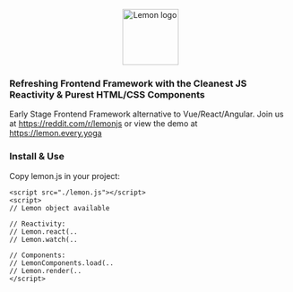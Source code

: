 <p align="center"><a href="https://lemon.every.yoga" target="_blank" rel="noopener noreferrer"><img width="100" src="https://lemon.every.yoga/images/lemon.png" alt="Lemon logo"></a></p>

### Refreshing Frontend Framework with the Cleanest JS Reactivity &amp; Purest HTML/CSS Components

Early Stage Frontend Framework alternative to Vue/React/Angular. Join us at https://reddit.com/r/lemonjs or view the demo at https://lemon.every.yoga

### Install & Use
Copy lemon.js in your project:
```
<script src="./lemon.js"></script>
<script>
// Lemon object available

// Reactivity:
// Lemon.react(..
// Lemon.watch(..

// Components:
// LemonComponents.load(..
// Lemon.render(..
</script>
```
